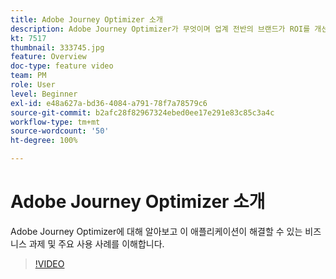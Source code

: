 ```yaml
---
title: Adobe Journey Optimizer 소개
description: Adobe Journey Optimizer가 무엇이며 업계 전반의 브랜드가 ROI를 개선하고 주요 마케팅 과제를 해결하는 데 어떻게 도움이 되었는지 알아봅니다.
kt: 7517
thumbnail: 333745.jpg
feature: Overview
doc-type: feature video
team: PM
role: User
level: Beginner
exl-id: e48a627a-bd36-4084-a791-78f7a78579c6
source-git-commit: b2afc28f82967324ebed0ee17e291e83c85c3a4c
workflow-type: tm+mt
source-wordcount: '50'
ht-degree: 100%

---
```


# Adobe Journey Optimizer 소개

Adobe Journey Optimizer에 대해 알아보고 이 애플리케이션이 해결할 수 있는 비즈니스 과제 및 주요 사용 사례를 이해합니다.

>[!VIDEO](https://video.tv.adobe.com/v/333745?quality=12&learn=on)
